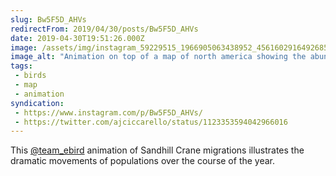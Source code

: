 ```yaml
---
slug: Bw5F5D_AHVs
redirectFrom: 2019/04/30/posts/Bw5F5D_AHVs
date: 2019-04-30T19:51:26.000Z
image: /assets/img/instagram_59229515_1966905063438952_4561602916492685949_n_17958701614269153.mp4
image_alt: "Animation on top of a map of north america showing the abundance of Sandhill Crane over the year. The largest concentration moves from Texas in the winter, northward into Canada, Alaska and great lakes in the summer."
tags:
 - birds
 - map
 - animation
syndication:
 - https://www.instagram.com/p/Bw5F5D_AHVs/
 - https://twitter.com/ajciccarello/status/1123353594042966016
---
```


This [@team_ebird](https://www.instagram.com/team_ebird/) animation of Sandhill Crane migrations illustrates the dramatic movements of populations over the course of the year.
